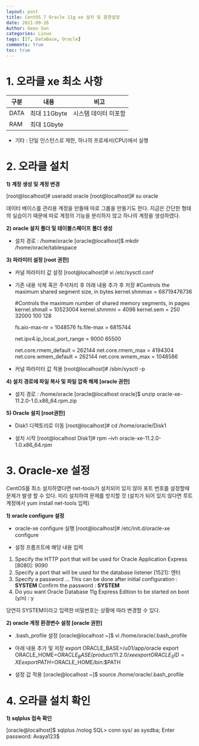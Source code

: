 ```yaml
---
layout: post
title: CentOS 7 Oracle 11g xe 설치 및 환경설정
date: 2021-09-26
Author: Geon Son
categories: Linux
tags: [IT, DataBase, Oracle]
comments: true
toc: true
---
```


# 1. 오라클 xe 최소 사항

| 구분| 내용 | 비고 |
| -------- | -------- | -------- |
| DATA  |최대 11Gbyte |시스템 데이터 미포함 |
| RAM |최대 1Gbyte     |     |

-  기타 : 단일 인스턴스로 제한, 하나의 프로세서(CPU)에서 실행


# 2. 오라클 설치

**1) 계정 생성 및 계정 변경**


[root@localhost]# useradd oracle
[root@localhost]# su oracle

데이터 베이스를 관리용 계정을 만들때 따로 그룹을 만들기도 한다. 지금은
간단한 형태의 실습이기 때문에 따로 계정의 기능을 분리하지 않고 하나의 계정을 생성하였다.



**2) oracle 설치 폴더 및 테이블스페이프 폴더 생성**


- 설치 경로 : /home/oracle
[oracle@localhost]$ mkdir /home/oracle/tablespace


**3) 파라미터 설정 [root 권한]**


- 커널 파라미터 값 설정
[root@localhost]# vi /etc/sysctl.conf


- 기존 내용 삭제 혹은 주석처리 후 아래 내용 추가 후 저장
  #Controls the maximum shared segment size, in bytes
  kernel.shmmax = 68719476736

  #Controls the maximum number of shared memory segments, in pages
  kernel.shmall = 10523004
  kernel.shmmni = 4096
  kernel.sem = 250 32000 100 128

  fs.aio-max-nr = 1048576
  fs.file-max = 6815744

  net.ipv4.ip_local_port_range = 9000 65500

  net.core.rmem_default = 262144
  net.core.rmem_max = 4194304
  net.core.wmem_default = 262144
  net.core.wmem_max = 1048586

- 커널 파라미터 값 적용
[root@localhost]# /sbin/sysctl -p




**4) 설치 경로에 파일 복사 및 파일 압축 해제 [oracle 권한]**

- 설치 경로 : /home/oracle
[oracle@localhost oracle]$ unzip oracle-xe-11.2.0-1.0.x86_64.rpm.zip

**5) Oracle 설치 [root권한]**

- Disk1 디렉토리로 이동
[root@localhost]# cd /home/oracle/Disk1

- 설치 시작
[root@localhost Disk1]# rpm –ivh oracle-xe-11.2.0-1.0.x86_64.rpm




# 3. Oracle-xe 설정

CentOS를 최소 설치하였다면 net-tools가 설치되어 있지 않아 포트 번호를 설정할때 문제가 발생 할 수 있다. 미리 설치하여 문제를 방지할 것
(설치가 되어 있지 않다면 루트 계정에서 yum install net-tools 입력)

**1) oracle configure 설정**
- oracle-xe configure 실행
[root@localhost]# /etc/init.d/oracle-xe configure

- 설정 프롬프트에 해당 내용 입력
1. Specify the HTTP port that will be used for Oracle Application Express [8080]: 9090
2. Specify a port that will be used for the database listener [1521]: 엔터
3. Specify a password ... This can be done after initial configuration : **SYSTEM**
   Confirm the password : **SYSTEM**
4. Do you want Oracle Database 11g Express Edition to be started on boot (y/n) : y


당연히 SYSTEM이라고 입력한 비밀번호는 상황에 따라 변경할 수 있다.



**2) oracle 계정 환경변수 설정 [oracle 권한]**


- .bash_profile 설정
[oracle@localhost ~]$ vi /home/oracle/.bash_profile

- 아래 내용 추가 및 저장
export ORACLE_BASE=/u01/app/oracle
export ORACLE_HOME=$ORACLE_BASE/product/11.2.0/xe
export ORACLE_SID=XE
export PATH=$ORACLE_HOME/bin:$PATH

- 설정 값 적용
[oracle@localhost ~]$ source /home/oracle/.bash_profile


# 4. 오라클 설치 확인
**1) sqlplus 접속 확인**


[oracle@localhost]$ sqlplus /nolog
SQL> conn sys/ as sysdba;
Enter password: Avaya123$
